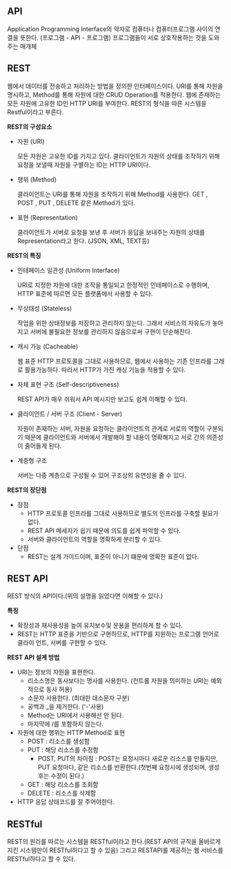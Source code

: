 ## API

Application Programming Interface의 약자로 컴퓨터나 컴퓨터프로그램 사이의 연결을 뜻한다. (프로그램 - API - 프로그램) 프로그램들이 서로 상호작용하는 것을 도와주는 매개체



## REST

웹에서 데이터를 전송하고 처리하는 방법을 정의한 인터페이스이다.  URI를 통해 자원을 명시하고, Method를 통해 자원에 대한 CRUD Operation를 적용한다. 웹에 존재하는 모든 자원에 고유한 ID인 HTTP URI를 부여한다. REST의 형식을 따른 시스템을 Restful이라고 부른다.



**REST의 구성요소**

- 자원 (URI)

  모든 자원은 고유한 ID를 가지고 있다. 클라이언트가 자원의 상태를 조작하기 위해 요청을 보낼때 자원을 구별하는 ID는 HTTP URI이다.

- 행위 (Method)

  클라이언트는 URI를 통해 자원을 조작하기 위해 Method를 사용한다.  GET , POST , PUT , DELETE 같은 Method가 있다.

- 표현 (Representation)

  클라이언트가 서버로 요청을 보낸 후 서버가 응답을 보내주는 자원의 상태를 Representation라고 한다. (JSON, XML, TEXT등)



**REST의 특징**

- 인테페이스 일관성 (Uniform Interface)

  URI로 지정한 자원에 대한 조작을 통일되고 한정적인 인테페이스로 수행하며,  HTTP 표준에 따르면 모든 플랫폼에서 사용할 수 있다.

- 무상태성 (Stateless)

  작업을 위한 상태정보를 저장하고 관리하지 않는다. 그래서 서비스의 자유도가 놓아지고 서버에 불필요한 정보를 관리하지 않음으로써 구현이 단순해진다.

- 캐시 가능 (Cacheable)

  웹 표준 HTTP 프로토콜을 그대로 사용하므로, 웹에서 사용하는 기존 인프라를 그래로 활용가능하다. 따라서 HTTP가 가진 캐싱 기능을 적용할 수 있다.

- 자체 표현 구조 (Self-descriptiveness)

  REST API가 매우 쉬워서 API 메시지만 보고도 쉽게 이해할 수 있다.

- 클라이언트 / 서버 구조 (Client - Server)

  자원이 존재하는 서버, 자원을 요청하는 클라이언트의 관계로 서로의 역할이 구분되기 때문에 클라이언트와 서버에서 개발해야 할 내용이 명확해지고 서로 간의 의존성이 줄어들게 된다.

- 계층형 구조 

  서버는 다중 계층으로 구성될 수 있어 구조상의 유연성을 줄 수 있다.



**REST의 장단점**

- 장점
  - HTTP 프로토콜 인프라를 그대로 사용하므로 별도의 인프라를 구축할 필요가 없다.
  - REST API 메세지가 쉽기 때문에 의도를 쉽게 파악할 수 있다.
  - 서버와 클라이언트의 역할을 명확하게 분리할 수 있다.
- 단점
  - REST는 설계 가이드이며, 표준이 아니기 떄문에 명확한 표준이 없다.



## REST API

REST 방식의 API이다.(위의 설명을 읽었다면 이해할 수 있다.)



**특징**

- 확장성과 재사용성을 높여 유지보수및 운용을 편리하게 할 수 있다.
- REST는 HTTP 표준을 기반으로 구현하므로, HTTP를 지원하는 프로그램 언어로 클라이 언트, 서버를 구현할 수 있다.



**REST API 설계 방법**

- URI는 정보의 자원을 표현한다. 
  - 리소스명은 동사보다는 명사를 사용한다. (컨트롤 자원을 의미하는 URI는 예외적으로 동사 허용)
  - 소문자 사용한다. (최대한 대소문자 구분)
  - 공백과 _을 제거한다. ('-'사용)
  - Method는 URI에서 사용해선 안 된다.
  - 마지막에 /를 포함하지 않는다.
- 자원에 대한 행위는 HTTP Method로 표현
  - POST : 리소스를 생성함
  - PUT : 해당 리소스를 수정함
    - POST, PUT의 차이점 : POST는 요청시마다 새로운 리소스를 만들지만, PUT 요청마다, 같은 리소스를 반환한다.(첫번째 요청시에 생성되며, 생성후는 수정이 된다.)
  - GET : 해당 리소스를 조회함
  - DELETE : 리소스를 삭제함
- HTTP 응답 상태코드를 잘 주어야한다.



## RESTful

REST의 원리를 따르는 시스템을 RESTful이라고 한다.(REST API의 규칙을 올바르게 지킨 시스템만이 RESTful하다고 할 수 있음) 그리고 RESTAPI를 제공하는 웹 서비스를 RESTful하다고 할 수 있다. 